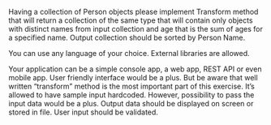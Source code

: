 Having a collection of Person objects please implement
Transform method that will return a collection of the
same type that will contain only objects with distinct
names from input collection and age that is the sum of
ages for a specified name. Output collection should be
sorted by Person Name.

You can use any language of your choice. 
External libraries are allowed.

Your application can be a simple console app, a web app, REST API or even mobile app.
User friendly interface would be a plus. But be aware that well written “transform”
method is the most important part of this exercise.
It’s allowed to have sample input hardcoded. 
However, possibility to pass the input data would be a plus.
Output data should be displayed on screen or stored in file. 
User input should be validated.